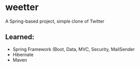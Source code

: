 # weetter
A Spring-based project, simple clone of Twitter
## Learned:
* Spring Framework (Boot, Data, MVC, Security, MailSender
* Hibernate
* Maven
